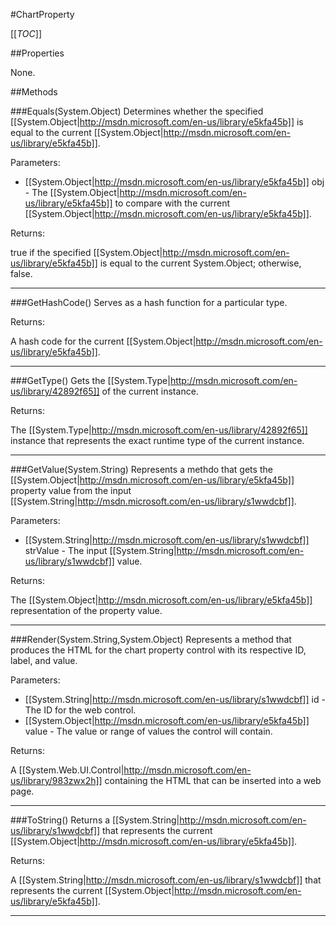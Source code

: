 #ChartProperty

[[_TOC_]]

##Properties

None.


##Methods

###Equals(System.Object)
Determines whether the specified [[System.Object|http://msdn.microsoft.com/en-us/library/e5kfa45b]] is equal to the current [[System.Object|http://msdn.microsoft.com/en-us/library/e5kfa45b]].

Parameters: 

* [[System.Object|http://msdn.microsoft.com/en-us/library/e5kfa45b]] obj  - The [[System.Object|http://msdn.microsoft.com/en-us/library/e5kfa45b]] to compare with the current [[System.Object|http://msdn.microsoft.com/en-us/library/e5kfa45b]].





Returns:

true if the specified [[System.Object|http://msdn.microsoft.com/en-us/library/e5kfa45b]] is equal to the current System.Object; otherwise, false.


---


###GetHashCode()
 Serves as a hash function for a particular type.  





Returns:

A hash code for the current [[System.Object|http://msdn.microsoft.com/en-us/library/e5kfa45b]].


---


###GetType()
Gets the [[System.Type|http://msdn.microsoft.com/en-us/library/42892f65]] of the current instance.





Returns:

The [[System.Type|http://msdn.microsoft.com/en-us/library/42892f65]] instance that represents the exact runtime type of the current instance.


---


###GetValue(System.String)
Represents a methdo that gets the [[System.Object|http://msdn.microsoft.com/en-us/library/e5kfa45b]] property value from the input [[System.String|http://msdn.microsoft.com/en-us/library/s1wwdcbf]].

Parameters: 

* [[System.String|http://msdn.microsoft.com/en-us/library/s1wwdcbf]] strValue  - The input [[System.String|http://msdn.microsoft.com/en-us/library/s1wwdcbf]] value.





Returns:

The [[System.Object|http://msdn.microsoft.com/en-us/library/e5kfa45b]] representation of the property value.


---


###Render(System.String,System.Object)
 Represents a method that produces the HTML for the chart property control with its respective ID, label, and value. 

Parameters: 

* [[System.String|http://msdn.microsoft.com/en-us/library/s1wwdcbf]] id  - The ID for the web control.
* [[System.Object|http://msdn.microsoft.com/en-us/library/e5kfa45b]] value  - The value or range of values the control will contain.





Returns:

A [[System.Web.UI.Control|http://msdn.microsoft.com/en-us/library/983zwx2h]] containing the HTML that can be inserted into a web page.


---


###ToString()
Returns a [[System.String|http://msdn.microsoft.com/en-us/library/s1wwdcbf]] that represents the current [[System.Object|http://msdn.microsoft.com/en-us/library/e5kfa45b]].





Returns:

A [[System.String|http://msdn.microsoft.com/en-us/library/s1wwdcbf]] that represents the current [[System.Object|http://msdn.microsoft.com/en-us/library/e5kfa45b]].


---


